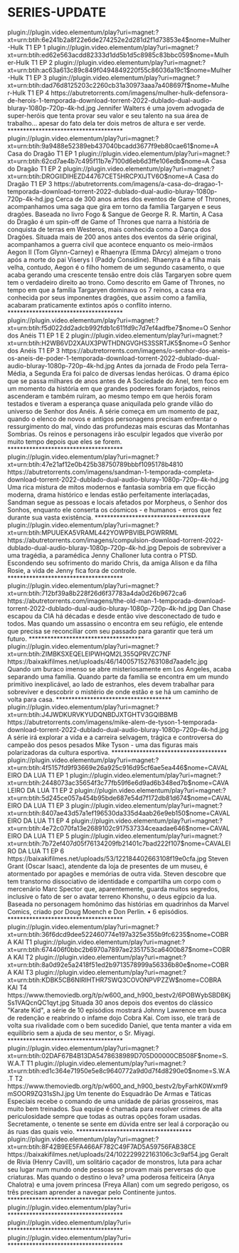 # SERIES-UPDATE


<item>
<title>[COLOR silver][B] Mulher-Hulk - Defensora de Heróis [/COLOR][/B][COLOR BLUE]  FULL HD  [B][/COLOR][/B]</title>
<link>plugin://plugin.video.elementum/play?uri=magnet:?xt=urn:btih:6e241b2a8f22e6de274252e2d281d2f1d73853e4$nome=Mulher-Hulk T1 EP 1</link>
<link>plugin://plugin.video.elementum/play?uri=magnet:?xt=urn:btih:ed62e563acdd82333d1dd5b1d5c8985c83bbc059$nome=Mulher-Hulk T1 EP 2</link>
<link>plugin://plugin.video.elementum/play?uri=magnet:?xt=urn:btih:ac63a613c89c849f0494849220f55c86036a19c1$nome=Mulher-Hulk T1 EP 3</link>
<link>plugin://plugin.video.elementum/play?uri=magnet:?xt=urn:btih:dad76d8125203c2260cb31a30973aaa7a408697f$nome=Mulher-Hulk T1 EP 4</link>
<thumbnail>https://abutretorrents.com/imagens/mulher-hulk-defensora-de-herois-1-temporada-download-torrent-2022-dublado-dual-audio-bluray-1080p-720p-4k-hd.jpg</thumbnail>
<fanart></fanart>
<info>Jennifer Walters é uma jovem advogada de super-heróis que tenta provar seu valor e seu talento na sua área de trabalho... apesar do fato dela ter dois metros de altura e ser verde.</info>
</item> 
*************************************


<item>
<title>[COLOR silver][B] A Casa do Dragão  [/COLOR][/B][COLOR BLUE]  FULL HD  [B][/COLOR][/B]</title>
<link>plugin://plugin.video.elementum/play?uri=magnet:?xt=urn:btih:9a9488e52389eb437040bcadd3677f9eb80cae61$nome=A Casa do Dragão T1 EP 1</link>
<link>plugin://plugin.video.elementum/play?uri=magnet:?xt=urn:btih:62cd7ae4b7c495f11b7e7100d6eb6d3ffe106edb$nome=A Casa do Dragão T1 EP 2</link>
<link>plugin://plugin.video.elementum/play?uri=magnet:?xt=urn:btih:DROGIIDIHEZD44767CET5HRCPXIJTV6O$nome=A Casa do Dragão T1 EP 3</link>
<thumbnail>https://abutretorrents.com/imagens/a-casa-do-dragao-1-temporada-download-torrent-2022-dublado-dual-audio-bluray-1080p-720p-4k-hd.jpg</thumbnail>
<fanart></fanart>
<info> Cerca de 300 anos antes dos eventos de Game of Thrones, acompanhamos uma saga que gira em torno da família Targaryen e seus dragões. Baseada no livro Fogo & Sangue de George R. R. Martin, A Casa do Dragão é um spin-off de Game of Thrones que narra a história de conquista de terras em Westeros, mais conhecida como a Dança dos Dragões. Situada mais de 200 anos antes dos eventos da série original, acompanhamos a guerra civil que acontece enquanto os meio-irmãos Aegon II (Tom Glynn-Carney) e Rhaenyra (Emma DArcy) almejam o trono após a morte do pai Viserys I (Paddy Considine). Rhaenyra é a filha mais velha, contudo, Aegon é o filho homem de um segundo casamento, o que acaba gerando uma crescente tensão entre dois clãs Targaryen sobre quem tem o verdadeiro direito ao trono. Como descrito em Game of Thrones, no tempo em que a família Targaryen dominava os 7 reinos, a casa era conhecida por seus imponentes dragões, que assim como a família, acabaram praticamente extintos após o conflito interno.</info>
</item> 
*************************************


<item>
<title>[COLOR silver][B] O Senhor dos Anéis [/COLOR][/B][COLOR BLUE]  FULL HD  [B][/COLOR][/B]</title>
<link>plugin://plugin.video.elementum/play?uri=magnet:?xt=urn:btih:f5d022dd2adcb992fdb1c611fd9c7d7ef4adfbe7$nome=O Senhor dos Anéis T1 EP 1 E 2</link>
<link>plugin://plugin.video.elementum/play?uri=magnet:?xt=urn:btih:H2WB6VD2XAUX3PWTHDNGVGHS3SSRTJK5$nome=O Senhor dos Anéis T1 EP 3</link>
<thumbnail>https://abutretorrents.com/imagens/o-senhor-dos-aneis-os-aneis-de-poder-1-temporada-download-torrent-2022-dublado-dual-audio-bluray-1080p-720p-4k-hd.jpg</thumbnail>
<fanart></fanart>
<info>Antes da jornada de Frodo pela Terra-Média, a Segunda Era foi palco de diversas lendas heróicas. O drama épico que se passa milhares de anos antes de A Sociedade do Anel, tem foco em um momento da história em que grandes poderes foram forjados, reinos ascenderam e também ruíram, ao mesmo tempo em que heróis foram testados e tiveram a esperança quase aniquilada pelo grande vilão do universo de Senhor dos Anéis. A série começa em um momento de paz, quando o elenco de novos e antigos personagens precisam enfrentar o ressurgimento do mal, vindo das profundezas mais escuras das Montanhas Sombrias. Os reinos e personagens irão esculpir legados que viverão por muito tempo depois que eles se forem.</info>
</item> 
*************************************

<item>
<title>[COLOR silver][B] Sandman [/COLOR][/B][COLOR BLUE]  FULL HD  [B][/COLOR][/B]</title>
<link>plugin://plugin.video.elementum/play?uri=magnet:?xt=urn:btih:47e21af12e0b425b38750789bbbf1095178b4810</link>
<thumbnail>https://abutretorrents.com/imagens/sandman-1-temporada-completa-download-torrent-2022-dublado-dual-audio-bluray-1080p-720p-4k-hd.jpg</thumbnail>
<fanart></fanart>
<info> Uma rica mistura de mitos modernos e fantasia sombria em que ficção moderna, drama histórico e lendas estão perfeitamente interlaçadas, Sandman segue as pessoas e locais afetados por Morpheus, o Senhor dos Sonhos, enquanto ele conserta os cósmicos - e humanos - erros que fez durante sua vasta existência.</info>
</item> 
*************************************


<item>
<title>[COLOR silver][B] Compulsion [/COLOR][/B][COLOR BLUE]  FULL HD  [B][/COLOR][/B]</title>
<link>plugin://plugin.video.elementum/play?uri=magnet:?xt=urn:btih:MPUUEKA5VRAML442YOWPBVIBLPGWRRML</link>
<thumbnail>https://abutretorrents.com/imagens/compulsion-download-torrent-2022-dublado-dual-audio-bluray-1080p-720p-4k-hd.jpg</thumbnail>
<fanart></fanart>
<info> Depois de sobreviver a uma tragédia, a paramédica Jenny Challoner luta contra o PTSD. Escondendo seu sofrimento do marido Chris, da amiga Alison e da filha Rosie, a vida de Jenny fica fora de controle.</info>
</item> 
*************************************


<item>
<title>[COLOR silver][B] The Old Man [/COLOR][/B][COLOR BLUE]  FULL HD  [B][/COLOR][/B]</title>
<link>plugin://plugin.video.elementum/play?uri=magnet:?xt=urn:btih:712bf39a8b228f26d6f37783a4da0d26b9672ca6</link>
<thumbnail>https://abutretorrents.com/imagens/the-old-man-1-temporada-download-torrent-2022-dublado-dual-audio-bluray-1080p-720p-4k-hd.jpg</thumbnail>
<fanart></fanart>
<info>Dan Chase escapou da CIA há décadas e desde então vive desconectado de tudo e todos. Mas quando um assassino o encontra em seu refúgio, ele entende que precisa se reconciliar com seu passado para garantir que terá um futuro.</info>
</item> 
*************************************


<item>
<title>[COLOR silver][B] LA BREA - A TERRA PERDIDA [/COLOR][/B][COLOR BLUE]  FULL HD  [B][/COLOR][/B]</title>
<link>plugin://plugin.video.elementum/play?uri=magnet:?xt=urn:btih:ZIMBKSXEQELEIPWHQM2L355QPRVZC7NF</link>
<thumbnail>https://baixakifilmes.net/uploads/46/140057152763108d7aade1c.jpg</thumbnail>
<fanart></fanart>
<info>Quando um buraco imenso se abre misteriosamente em Los Angeles, acaba separando uma família. Quando parte da família se encontra em um mundo primitivo inexplicável, ao lado de estranhos, eles devem trabalhar para sobreviver e descobrir o mistério de onde estão e se há um caminho de volta para casa.</info>
</item> 
*************************************


<item>
<title>[COLOR silver][B] Mike - Além de Tyson  [/COLOR][/B][COLOR BLUE]  FULL HD  [B][/COLOR][/B]</title>
<link>plugin://plugin.video.elementum/play?uri=magnet:?xt=urn:btih:J4JWDKURVKYUDQNBDJXTGHTV3GQIBBMB</link>
<thumbnail>https://abutretorrents.com/imagens/mike-alem-de-tyson-1-temporada-download-torrent-2022-dublado-dual-audio-bluray-1080p-720p-4k-hd.jpg</thumbnail>
<fanart></fanart>
<info> A série irá explorar a vida e a carreira selvagem, trágica e controversa do campeão dos pesos pesados ​​Mike Tyson - uma das figuras mais polarizadoras da cultura esportiva.</info>
</item> 
*************************************

<item>
<title>[COLOR silver][B] CAVALEIRO DA LUA [/COLOR][/B][COLOR BLUE]  FULL HD  [B][/COLOR][/B]</title>
<link>plugin://plugin.video.elementum/play?uri=magnet:?xt=urn:btih:4f5157fd9f93669e26a925c916d95cf6ae5ea446$nome=CAVALEIRO DA LUA T1 EP 1</link>
<link>plugin://plugin.video.elementum/play?uri=magnet:?xt=urn:btih:2448073ac35654f3c77fb59f6e6d9ad6b348ed7b$nome=CAVALEIRO DA LUA T1 EP 2</link>
<link>plugin://plugin.video.elementum/play?uri=magnet:?xt=urn:btih:5d245ce057a454b95bde687e54d7f172db81d674$nome=CAVALEIRO DA LUA T1 EP 3</link>
<link>plugin://plugin.video.elementum/play?uri=magnet:?xt=urn:btih:8407ae43d57a1ef196530da335d4aab26e9eb150$nome=CAVALEIRO DA LUA T1 EP 4</link>
<link>plugin://plugin.video.elementum/play?uri=magnet:?xt=urn:btih:4e72c070fa13e2689102c917537334ceaadae646$nome=CAVALEIRO DA LUA T1 EP 5</link>
<link>plugin://plugin.video.elementum/play?uri=magnet:?xt=urn:btih:7b72ef407d05f76134209fb21401c7bad222f107$nome=CAVALEIRO DA LUA T1 EP 6</link>
<thumbnail>https://baixakifilmes.net/uploads/53/122184402663108f19e0cfa.jpg</thumbnail>
<fanart></fanart>
<info>Steven Grant (Oscar Isaac), atendente da loja de presentes de um museu, é atormentado por apagões e memórias de outra vida. Steven descobre que tem transtorno dissociativo de identidade e compartilha um corpo com o mercenário Marc Spector que, aparentemente, guarda muitos segredos, inclusive o fato de ser o avatar terreno Khonshu, o deus egípcio da lua. Baseada no personagem homônimo das histórias em quadrinhos da Marvel Comics, criado por Doug Moench e Don Perlin. • 6 episódios.</info>
</item> 
*************************************

<item>
<title>[COLOR silver][B] COBRA KAI 1° ATE 4° TEMPORADA [/COLOR][/B][COLOR BLUE]  FULL HD  [B][/COLOR][/B]</title>
<link>plugin://plugin.video.elementum/play?uri=magnet:?xt=urn:btih:36f6dcd9dee522460774e197a325e355b9fc6235$nome=COBRA KAI T1</link>
<link>plugin://plugin.video.elementum/play?uri=magnet:?xt=urn:btih:674406f0bbc2b6970a7897ae2351753ca6400b87$nome=COBRA KAI T2</link>
<link>plugin://plugin.video.elementum/play?uri=magnet:?xt=urn:btih:8a0d92e5a2418f51ed2b9713578999a56336b80e$nome=COBRA KAI T3</link>
<link>plugin://plugin.video.elementum/play?uri=magnet:?xt=urn:btih:KDBK5CB6NIRIHTHR7SWQ3COVONPVPZZW$nome=COBRA KAI T4</link>
<thumbnail>https://www.themoviedb.org/t/p/w600_and_h900_bestv2/6POBWybSBDBKjSs1VAQcnQC1qyt.jpg</thumbnail>
<fanart></fanart>
<info>Situada 30 anos depois dos eventos do clássico "Karate Kid", a série de 10 episódios mostrará Johnny Lawrence em busca de redenção e reabrindo o infame dojo Cobra Kai. Com isso, ele trará de volta sua rivalidade com o bem sucedido Daniel, que tenta manter a vida em equilíbrio sem a ajuda de seu mentor, o Sr. Miyagi.</info>
</item> 
*************************************

<item>
<title>[COLOR silver][B] S.W.A.T 1° E 2° TEMPORADA [/COLOR][/B][COLOR BLUE]  FULL HD  [B][/COLOR][/B]</title>
<link>plugin://plugin.video.elementum/play?uri=magnet:?xt=urn:btih:02DAF67B4B13DA5478638989D705D00000CB508F$nome=S.W.A.T T1</link>
<link>plugin://plugin.video.elementum/play?uri=magnet:?xt=urn:btih:ed1c364e71950e5e8c9640772a9d0d7f4d8290e0$nome=S.W.A.T T2</link>
<thumbnail>https://www.themoviedb.org/t/p/w600_and_h900_bestv2/byFarhK0Wxmf9mSOOR9ZQ31sShJ.jpg</thumbnail>
<fanart></fanart>
<info>Um tenente do Esquadrão De Armas e Táticas Especiais recebe o comando de uma unidade de párias grosseiros, mas muito bem treinados. Sua equipe é chamada para resolver crimes de alta periculosidade sempre que todas as outras opções foram usadas. Secretamente, o tenente se sente em dúvida entre ser leal á corporação ou ás ruas das quais veio.</info>
</item> 
*************************************

<item>
<title>[COLOR silver][B] The Witcher 1° TEMPORADA [/COLOR][/B][COLOR BLUE]  FULL HD  [B][/COLOR][/B]</title>
<link>plugin://plugin.video.elementum/play?uri=magnet:?xt=urn:btih:8F42B9EE5FA466AF782C49F7AD5A59756FAB38CE</link>
<thumbnail>https://baixakifilmes.net/uploads/24/102229922163106c3c9af54.jpg</thumbnail>
<fanart></fanart>
<info>Geralt de Rívia (Henry Cavill), um solitário caçador de monstros, luta para achar seu lugar num mundo onde pessoas se provam mais perversas do que criaturas. Mas quando o destino o leva? uma poderosa feiticeira (Anya Chalotra) e uma jovem princesa (Freya Allan) com um segredo perigoso, os três precisam aprender a navegar pelo Continente juntos.</info>
</item> 
*************************************

<item>
<title>[COLOR silver][B]  [/COLOR][/B][COLOR BLUE]  FULL HD  [B][/COLOR][/B]</title>
<link>plugin://plugin.video.elementum/play?uri=</link>
<thumbnail></thumbnail>
<fanart></fanart>
<info></info>
</item> 
*************************************

<item>
<title>[COLOR silver][B]  [/COLOR][/B][COLOR BLUE]  FULL HD  [B][/COLOR][/B]</title>
<link>plugin://plugin.video.elementum/play?uri=</link>
<thumbnail></thumbnail>
<fanart></fanart>
<info></info>
</item> 
*************************************

<item>
<title>[COLOR silver][B]  [/COLOR][/B][COLOR BLUE]  FULL HD  [B][/COLOR][/B]</title>
<link>plugin://plugin.video.elementum/play?uri=</link>
<thumbnail></thumbnail>
<fanart></fanart>
<info></info>
</item> 
*************************************
